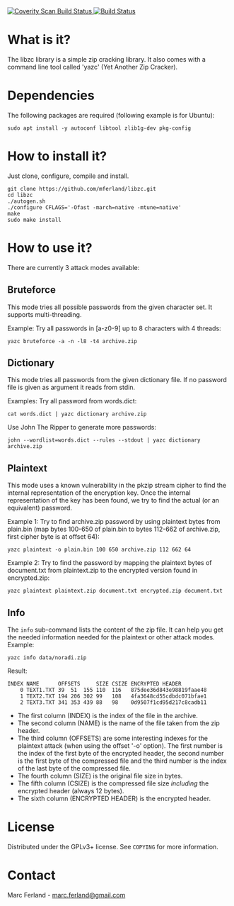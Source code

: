 <a href="https://scan.coverity.com/projects/mferland-libzc">
  <img alt="Coverity Scan Build Status"
       src="https://scan.coverity.com/projects/7176/badge.svg"/>
</a>

<a href="https://github.com/mferland/libzc/actions">
   <img alt="Build Status"
        src="https://github.com/mferland/libzc/actions/workflows/build.yml/badge.svg"/>
</a>

What is it?
===========
The libzc library is a simple zip cracking library. It also comes with
a command line tool called 'yazc' (Yet Another Zip Cracker).

Dependencies
============

The following packages are required (following example is for Ubuntu):

    sudo apt install -y autoconf libtool zlib1g-dev pkg-config

How to install it?
==================

Just clone, configure, compile and install.

    git clone https://github.com/mferland/libzc.git
    cd libzc
    ./autogen.sh
    ./configure CFLAGS='-Ofast -march=native -mtune=native'
    make
    sudo make install

How to use it?
==============
There are currently 3 attack modes available:

Bruteforce
----------
This mode tries all possible passwords from the given character
set. It supports multi-threading.

Example:
Try all passwords in [a-z0-9] up to 8 characters with 4 threads:

    yazc bruteforce -a -n -l8 -t4 archive.zip

Dictionary
----------
This mode tries all passwords from the given dictionary file. If no
password file is given as argument it reads from stdin.

Examples:
Try all password from words.dict:

    cat words.dict | yazc dictionary archive.zip

Use John The Ripper to generate more passwords:

    john --wordlist=words.dict --rules --stdout | yazc dictionary archive.zip

Plaintext
---------
This mode uses a known vulnerability in the pkzip stream cipher to
find the internal representation of the encryption key. Once the
internal representation of the key has been found, we try to find the
actual (or an equivalent) password.

Example 1:
Try to find archive.zip password by using plaintext bytes from
plain.bin (map bytes 100-650 of plain.bin to bytes 112-662 of
archive.zip, first cipher byte is at offset 64):

    yazc plaintext -o plain.bin 100 650 archive.zip 112 662 64

Example 2:
Try to find the password by mapping the plaintext bytes of
document.txt from plaintext.zip to the encrypted version found in
encrypted.zip:

    yazc plaintext plaintext.zip document.txt encrypted.zip document.txt

Info
----
The `info` sub-command lists the content of the zip file. It can help
you get the needed information needed for the plaintext or other
attack modes. Example:

    yazc info data/noradi.zip

Result:

    INDEX NAME      OFFSETS     SIZE CSIZE ENCRYPTED HEADER
        0 TEXT1.TXT 39  51  155 110  116   875dee36d843e98819faae48
        1 TEXT2.TXT 194 206 302 99   108   4fa3648cd55cdbdc071bfae1
        2 TEXT3.TXT 341 353 439 88   98    0d9507f1cd95d217c8cadb11

- The first column (INDEX) is the index of the file in the archive.
- The second column (NAME) is the name of the file taken from the zip
  header.
- The third column (OFFSETS) are some interesting indexes for the
  plaintext attack (when using the offset '-o' option). The first
  number is the index of the first byte of the encrypted header, the
  second number is the first byte of the compressed file and the third
  number is the index of the last byte of the compressed file.
- The fourth column (SIZE) is the original file size in bytes.
- The fifth column (CSIZE) is the compressed file size _including_ the
  encrypted header (always 12 bytes).
- The sixth column (ENCRYPTED HEADER) is the encrypted header.

License
=======
Distributed under the GPLv3+ license. See `COPYING` for more information.

Contact
=======
Marc Ferland - marc.ferland@gmail.com
